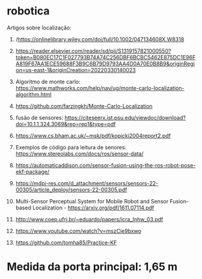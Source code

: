 # robotica

Artigos sobre localização: 

1) /https://onlinelibrary.wiley.com/doi/full/10.1002/047134608X.W8318
                           
2) https://reader.elsevier.com/reader/sd/pii/S1319157821000550?token=B080EC17C1F027793B74A74C256DBF6BCBC5462E875DC1E96FA819F67AA1ECE59688F3B9C6B79D9793AA4D0A70E0B8B9&originRegion=us-east-1&originCreation=20220330140023

3) Algoritmo de monte carlo: https://www.mathworks.com/help/nav/ug/monte-carlo-localization-algorithm.html

4) https://github.com/farzingkh/Monte-Carlo-Localization

5) fusão de sensores: https://citeseerx.ist.psu.edu/viewdoc/download?doi=10.1.1.324.3069&rep=rep1&type=pdf

6) https://www.cs.bham.ac.uk/~msk/pdf/kopicki2004report2.pdf

7) Exemplos de código para leitura de senores: https://www.stereolabs.com/docs/ros/sensor-data/

8) https://automaticaddison.com/sensor-fusion-using-the-ros-robot-pose-ekf-package/

9) https://mdpi-res.com/d_attachment/sensors/sensors-22-00305/article_deploy/sensors-22-00305.pdf

10) Multi-Sensor Perceptual System for Mobile Robot and Sensor Fusion-based Localization - https://arxiv.org/pdf/1611.07114.pdf

11) http://www.coep.ufrj.br/~eduardo/papers/icra_lnhw_03.pdf

12) https://www.youtube.com/watch?v=mszCie9bxwo

13) https://github.com/tomha85/Practice-KF
# Medida da porta principal: 1,65 m
